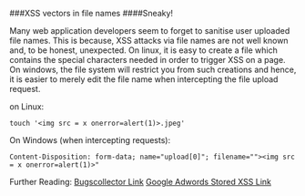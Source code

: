 ###XSS vectors in file names
####Sneaky!

Many web application developers seem to forget to sanitise user uploaded file names. This is because, XSS attacks via file names are not well known and, to be honest, unexpected. On linux, it is easy to create a file which contains the special characters needed in order to trigger XSS on a page. On windows, the file system will restrict you from such creations and hence, it is easier to merely edit the file name when intercepting the file upload request.

on Linux:

`touch '<img src = x onerror=alert(1)>.jpeg'`

On Windows (when intercepting requests):

`Content-Disposition: form-data; name="upload[0]"; filename=""><img src = x onerror=alert(1)>"`

Further Reading:
[Bugscollector Link](http://bugscollector.com/tricks/4/)
[Google Adwords Stored XSS Link](http://c0rni3sm.blogspot.ru/2013/12/google-adwords-stored-xss-from-nay-to.html)